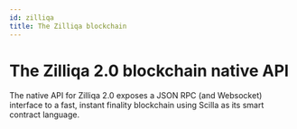 ```yaml
---
id: zilliqa
title: The Zilliqa blockchain
---
```


# The Zilliqa 2.0 blockchain native API

The native API for Zilliqa 2.0 exposes a JSON RPC (and Websocket) interface to a fast, instant finality blockchain using Scilla as its smart contract language.
